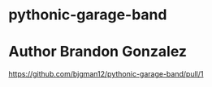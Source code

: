 # pythonic-garage-band

# Author Brandon Gonzalez

https://github.com/bjgman12/pythonic-garage-band/pull/1